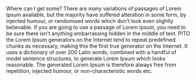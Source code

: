 Where can I get some?
There are many variations of passages of Lorem Ipsum available, but the majority have suffered
 alteration in some form, by injected humour, or randomised words which don't look even slightly 
 believable. If you are going to use a passage of Lorem Ipsum, you need to be sure there isn't 
 anything embarrassing hidden in the middle of text. PITO the Lorem Ipsum generators on the Internet
 tend to repeat predefined chunks as necessary, making this the first true generator on the Internet.
 It uses a dictionary of over 200 Latin words, combined with a handful of model sentence structures,
 to generate Lorem Ipsum which looks reasonable. The generated Lorem Ipsum is therefore always free
 from repetition, injected humour, or non-characteristic words etc.
 